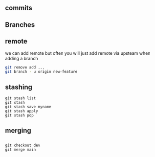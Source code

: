  ## commits

 ## Branches

 ## remote 
 
we can add remote but often you will just add remote via upsteam when adding a branch 
```sh
git remove add ...
git branch - u origin new-feature
```
## stashing
```
git stash list
git stash
git stash save myname
git stash apply
git stash pop 
```
## merging

## 
```
git checkout dev
git merge main 
```

## 
